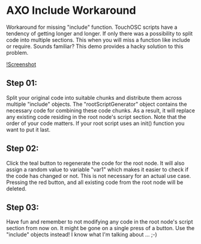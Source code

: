 # AXO Include Workaround

Workaround for missing "include" function.
TouchOSC scripts have a tendency of getting longer and longer. If only there was a possibility to split code into multiple sections. This when you will miss a function like include or require.
Sounds familiar? This demo provides a hacky solution to this problem.

[!Screenshot](AXO_Include_Workaround.png)

## Step 01:

Split your original code into suitable chunks and distribute them across multiple "include" objects.
The "rootScriptGenerator" object contains the necessary code for combining these code chunks. As a result, it will replace any existing code residing in the root node's script section.
Note that the order of your code matters. If your root script uses an init() function you want to put it last.

## Step 02:

Click the teal button to regenerate the code for the root node. It will also assign a random value to variable "var1" which makes it easier to check if the code has changed or not. This is not necessary for an actual use case.
Pressing the red button, and all existing code from the root node will be deleted.

## Step 03:

Have fun and remember to not modifying any code in the root node's script section from now on. It might be gone on a single press of a button. Use the "include" objects instead!
I know what I'm talking about ... ;-)
